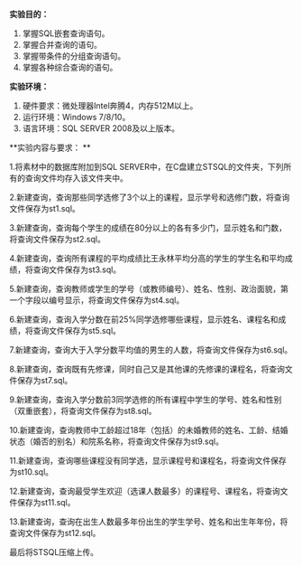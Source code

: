 **实验目的：**

1.  掌握SQL嵌套查询语句。
2.  掌握合并查询的语句。
3.  掌握带条件的分组查询语句。
4.  掌握各种综合查询的语句。

**实验环境：**

1.  硬件要求：微处理器Intel奔腾4，内存512M以上。
2.  运行环境：Windows 7/8/10。
3.  语言环境：SQL SERVER 2008及以上版本。

**实验内容与要求：
**

1.将素材中的数据库附加到SQL SERVER中，在C盘建立STSQL的文件夹，下列所有的查询文件均存入该文件夹中。

2.新建查询，查询那些同学选修了3个以上的课程，显示学号和选修门数，将查询文件保存为st1.sql。

3.新建查询，查询每个学生的成绩在80分以上的各有多少门，显示姓名和门数，将查询文件保存为st2.sql。

4.新建查询，查询所有课程的平均成绩比王永林平均分高的学生的学生名和平均成绩，将查询文件保存为st3.sql。

5.新建查询，查询教师或学生的学号（或教师编号）、姓名、性别、政治面貌，第一个字段以编号显示，将查询文件保存为st4.sql。

6.新建查询，查询入学分数在前25%同学选修哪些课程，显示姓名、课程名和成绩，将查询文件保存为st5.sql。

7.新建查询，查询大于入学分数平均值的男生的人数，将查询文件保存为st6.sql。

8.新建查询，查询既有先修课，同时自己又是其他课的先修课的课程名，将查询文件保存为st7.sql。

9.新建查询，查询入学分数前3同学选修的所有课程中学生的学号、姓名和性别（双重嵌套），将查询文件保存为st8.sql。

10.新建查询，查询教师中工龄超过18年（包括）的未婚教师的姓名、工龄、结婚状态（婚否的别名）和院系名称，将查询文件保存为st9.sql。

11.新建查询，查询哪些课程没有同学选，显示课程号和课程名，将查询文件保存为st10.sql。

12.新建查询，查询最受学生欢迎（选课人数最多）的课程号、课程名，将查询文件保存为st11.sql。

13.新建查询，查询在出生人数最多年份出生的学生学号、姓名和出生年年份，将查询文件保存为st12.sql。

最后将STSQL压缩上传。